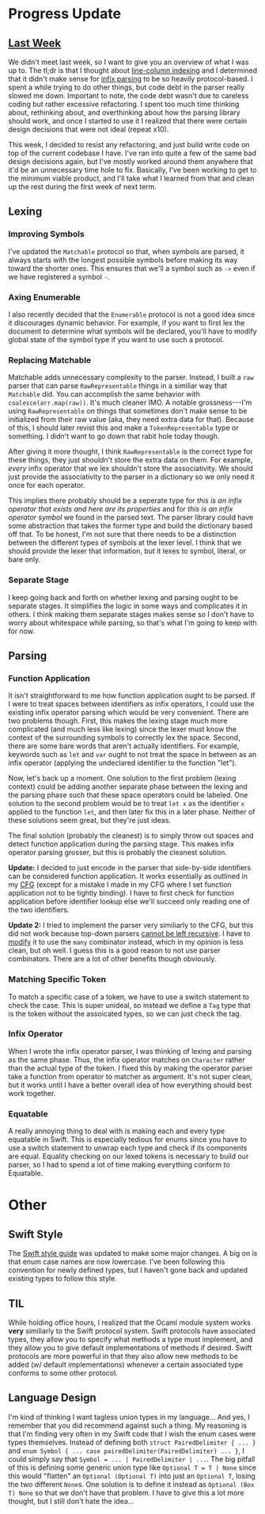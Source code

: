 # Progress Update

## [Last Week](https://github.com/JadenGeller/CS-81-Project/blob/master/docs/logs/progress_update2.md)

We didn't meet last week, so I want to give you an overview of what I was up to. The tl;dr is that I thought about [line-column indexing](https://github.com/JadenGeller/CS-81-Project/blob/master/docs/logs/progress_update2.md#line-column-indexing) and I determined that it didn't make sense for [infix parsing](https://github.com/JadenGeller/CS-81-Project/blob/master/docs/logs/progress_update2.md#infix-parsing) to be so heavily protocol-based. I spent a while trying to do other things, but code debt in the parser really slowed me down. Important to note, the code debt wasn't due to careless coding but rather excessive refactoring. I spent too much time thinking about, rethinking about, and overthinking about how the parsing library should work, and once I started to use it I realized that there were certain design decisions that were not ideal (repeat x10).

This week, I decided to resist any refactoring, and just build write code on top of the current codebase I have. I've ran into quite a few of the same bad design decisions again, but I've mostly worked around them anywhere that it'd be an unnecessary time hole to fix. Basically, I've been working to get to the minimum viable product, and I'll take what I learned from that and clean up the rest during the first week of next term.

## Lexing

### Improving Symbols

I've updated the `Matchable` protocol so that, when symbols are parsed, it always starts with the longest possible symbols before making its way toward the shorter ones. This ensures that we'll a symbol such as `->` even if we have registered a symbol `-`.

### Axing Enumerable

I also recently decided that the `Enumerable` protocol is not a good idea since it discourages dynamic behavior. For example, if you want to first lex the document to determine what symbols will be declared, you'll have to modify global state of the symbol type if you want to use such a protocol.

### Replacing Matchable

Matchable adds unnecessary complexity to the parser. Instead, I built a `raw` parser that can parse `RawRepresentable` things in a similiar way that `Matchable` did. You can accomplish the same behavior with `coalesce(arr.map(raw))`. It's much cleaner IMO. A notable grossness---I'm using `RawRepresentable` on things that sometimes don't make sense to be initialized from their raw value (aka, they need extra data for that). Because of this, I should later revist this and make a `TokenRepresentable` type or something. I didn't want to go down that rabit hole today though.

After giving it more thought, I think `RawRepresentable` is the correct type for these things, they just shouldn't store the extra data on them. For example, *every* infix operator that we lex shouldn't store the associativity. We should just provide the associativity to the parser in a dictionary so we only need it once for each operator.

This implies there probably should be a seperate type for *this is an infix operator that exists and here are its properties* and for *this is an infix operator symbol* we found in the parsed text. The parser library could have some abstraction that takes the former type and build the dictionary based off that. To be honest, I'm not sure that there needs to be a distinction between the different types of symbols at the lexer level. I think that we should provide the lexer that information, but it lexes to symbol, literal, or bare only.

### Separate Stage

I keep going back and forth on whether lexing and parsing ought to be separate stages. It simplifies the logic in some ways and complicates it in others. I think making them separate stages makes sense so I don't have to worry about whitespace while parsing, so that's what I'm going to keep with for now.

## Parsing

### Function Application

It isn't straightforward to me how function application ought to be parsed. If I were to treat spaces between identifiers as infix operators, I could use the existing infix operator parsing which would be very convenient. There are two problems though. First, this makes the lexing stage much more complicated (and much less like lexing) since the lexer must know the context of the surrounding symbols to correctly lex the space. Second, there are some bare words that aren't actually identifiers. For example, keywords such as `let` and `var` ought to not treat the space in between as an infix operator (applying the undeclared identifier to the function "let").

Now, let's back up a moment. One solution to the first problem (lexing context) could be adding another separate phase between the lexing and the parsing phase such that these space operators could be labeled. One solution to the second problem would be to treat `let x` as the identifier `x` applied to the function `let`, and then later fix this in a later phase. Neither of these solutions seem great, but they're just ideas.

The final solution (probably the cleanest) is to simply throw out spaces and detect function application during the parsing stage. This makes infix operator parsing grosser, but this is probably the cleanest solution.

**Update:** I decided to just encode in the parser that side-by-side identifiers can be considered function application. It works essentially as outlined in my [CFG](https://github.com/JadenGeller/CS-81-Project/blob/master/docs/logs/progress_update1.md#decisions) (except for a mistake I made in my CFG where I set function application not to be tightly binding). I have to first check for function application before identifier lookup else we'll succeed only reading one of the two identifiers.

**Update 2:** I tried to implement the parser very similiarly to the CFG, but this did not work because top-down parsers [cannot be left recursive](https://en.wikipedia.org/wiki/Left_recursion#Accommodating_left_recursion_in_top-down_parsing). I have to [modify](http://stackoverflow.com/a/849673) it to use the `many` combinator instead, which in my opinion is less clean, but oh well. I guess this is a good reason to not use parser combinators. There are a lot of other benefits though obviously.

### Matching Specific Token

To match a specific case of a token, we have to use a switch statement to check the case. This is super unideal, so instead we define a `Tag` type that is the token without the assoicated types, so we can just check the tag.

### Infix Operator

When I wrote the infix operator parser, I was thinking of lexing and parsing as the same phase. Thus, the infix operator matches on `Character` rather than the actual type of the token. I fixed this by making the operator parser take a function from operator to matcher as argument. It's not super clean, but it works until I have a better overall idea of how everything should best work together.

### Equatable

A really annoying thing to deal with is making each and every type equatable in Swift. This is especially tedious for enums since you have to use a switch statement to unwrap each type and check if its components are equal. Equality checking on our lexed tokens is necessary to build our parser, so I had to spend a lot of time making everything conform to Equatable. 

# Other

## Swift Style

The [Swift style guide](https://swift.org/documentation/api-design-guidelines/) was updated to make some major changes. A big on is that enum case names are now lowercase. I've been following this convention for newly defined types, but I haven't gone back and updated existing types to follow this style.

## TIL

While holding office hours, I realized that the Ocaml module system works **very** similiarly to the Swift protocol system. Swift protocols have associated types, they allow you to specify what methods a type must implement, and they allow you to give default implementations of methods if desired. Swift protocols are more powerful in that they also allow new methods to be added (w/ default implementations) whenever a certain associated type conforms to some other protocol.

## Language Design

I'm kind of thinking I want tagless union types in my language... And yes, I remember that you did recommend against such a thing. My reasoning is that I'm finding very often in my Swift code that I wish the enum cases were types themselves. Instead of defining both `struct PairedDelimiter { ... }` and `enum Symbol { ... case pairedDelimiter(PairedDelimiter) ... }`, I could simply say that `Symbol = ... | PairedDelimiter | ...`. The big pitfall of this is defining some generic union type like `Optional T = T | None` since this would "flatten" an `Optional (Optional T)` into just an `Optional T`, losing the two different `None`s. One solution is to define it instead as `Optional (Box T) None` so that we don't have that problem. I have to give this a lot more thought, but I still don't hate the idea...
